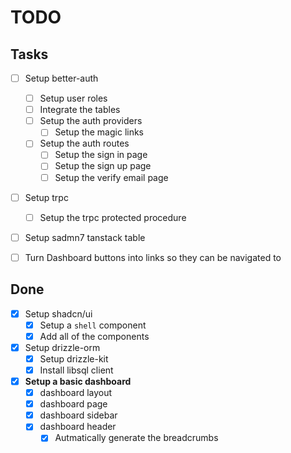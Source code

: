 # TODO

## Tasks

- [ ] Setup better-auth

  - [ ] Setup user roles
  - [ ] Integrate the tables
  - [ ] Setup the auth providers
    - [ ] Setup the magic links
  - [ ] Setup the auth routes
    - [ ] Setup the sign in page
    - [ ] Setup the sign up page
    - [ ] Setup the verify email page

- [ ] Setup trpc

  - [ ] Setup the trpc protected procedure

- [ ] Setup sadmn7 tanstack table
- [ ] Turn Dashboard buttons into links so they can be navigated to

## Done

- [x] Setup shadcn/ui
  - [x] Setup a `shell` component
  - [x] Add all of the components
- [x] Setup drizzle-orm
  - [x] Setup drizzle-kit
  - [x] Install libsql client
- [x] **Setup a basic dashboard**
  - [x] dashboard layout
  - [x] dashboard page
  - [x] dashboard sidebar
  - [x] dashboard header
    - [x] Autmatically generate the breadcrumbs

